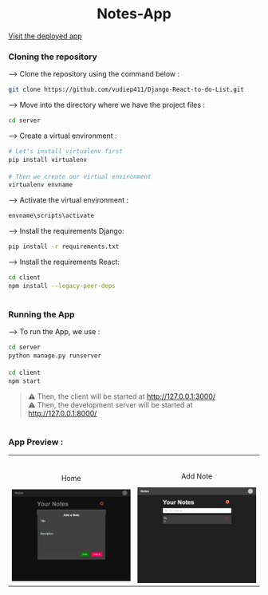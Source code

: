 
<div align="center">

# Notes-App
</div>
<a href='https://main.d5h9pd5jh16g1.amplifyapp.com/'>Visit the deployed app</a>

### Cloning the repository

--> Clone the repository using the command below :
```bash
git clone https://github.com/vudiep411/Django-React-to-do-List.git

```

--> Move into the directory where we have the project files : 
```bash
cd server

```

--> Create a virtual environment :
```bash
# Let's install virtualenv first
pip install virtualenv

# Then we create our virtual environment
virtualenv envname

```

--> Activate the virtual environment :
```bash
envname\scripts\activate

```

--> Install the requirements Django:
```bash
pip install -r requirements.txt

```
--> Install the requirements React:
```bash
cd client
npm install --legacy-peer-deps
```

#

### Running the App

--> To run the App, we use :
```bash
cd server
python manage.py runserver

cd client
npm start
```
> ⚠ Then, the client will be started at http://127.0.0.1:3000/ <br/>
> ⚠ Then, the development server will be started at http://127.0.0.1:8000/

#

### App Preview :

<table width="100%"> 
<tr>
<td width="50%">      
&nbsp; 
<br>
<p align="center">
  Home
</p>
<img src="note2.png">
</td> 
<td width="50%">
<br>
<p align="center">
  Add Note</p>
<img src="note1.png">  
</td>
</table>
